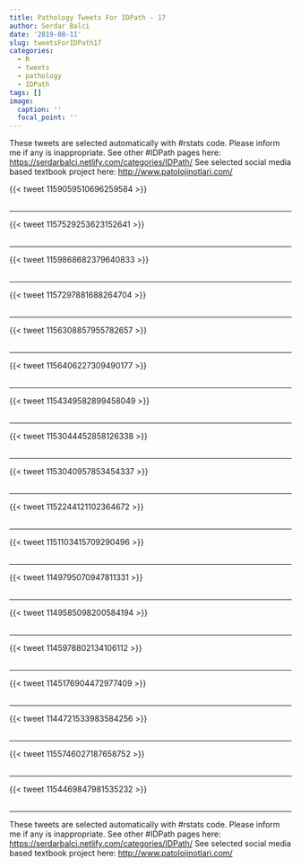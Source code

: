 ```yaml
---
title: Pathology Tweets For IDPath - 17
author: Serdar Balci
date: '2019-08-11'
slug: tweetsForIDPath17
categories:
  - R
  - tweets
  - pathology
  - IDPath
tags: []
image:
  caption: ''
  focal_point: ''
---
```



These tweets are selected automatically with #rstats code. Please inform me if any is inappropriate.
See other #IDPath pages here: https://serdarbalci.netlify.com/categories/IDPath/ 
See selected social media based textbook project here: http://www.patolojinotlari.com/

{{< tweet 1159059510696259584 >}}
<br>
<br>
<hr>
{{< tweet 1157529253623152641 >}}
<br>
<br>
<hr>
{{< tweet 1159868682379640833 >}}
<br>
<br>
<hr>
{{< tweet 1157297881688264704 >}}
<br>
<br>
<hr>
{{< tweet 1156308857955782657 >}}
<br>
<br>
<hr>
{{< tweet 1156406227309490177 >}}
<br>
<br>
<hr>
{{< tweet 1154349582899458049 >}}
<br>
<br>
<hr>
{{< tweet 1153044452858126338 >}}
<br>
<br>
<hr>
{{< tweet 1153040957853454337 >}}
<br>
<br>
<hr>
{{< tweet 1152244121102364672 >}}
<br>
<br>
<hr>
{{< tweet 1151103415709290496 >}}
<br>
<br>
<hr>
{{< tweet 1149795070947811331 >}}
<br>
<br>
<hr>
{{< tweet 1149585098200584194 >}}
<br>
<br>
<hr>
{{< tweet 1145978802134106112 >}}
<br>
<br>
<hr>
{{< tweet 1145176904472977409 >}}
<br>
<br>
<hr>
{{< tweet 1144721533983584256 >}}
<br>
<br>
<hr>
{{< tweet 1155746027187658752 >}}
<br>
<br>
<hr>
{{< tweet 1154469847981535232 >}}
<br>
<br>
<hr>


These tweets are selected automatically with #rstats code. Please inform me if any is inappropriate.
See other #IDPath pages here: https://serdarbalci.netlify.com/categories/IDPath/ 
See selected social media based textbook project here: http://www.patolojinotlari.com/
